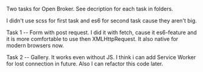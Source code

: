 Two tasks for Open Broker.
See decription for each task in folders.

I didn't use scss for first task and es6 for second task cause they aren't big. 

Task 1 -- Form with post request. I did it with fetch, cause it es6-feature and it is more comfortable to use then XMLHttpRequest. It also native for modern browsers now.

Task 2 -- Gallery. It works even without JS. I think i can add Service Worker for lost connection in future. Also I can refactor this code later.